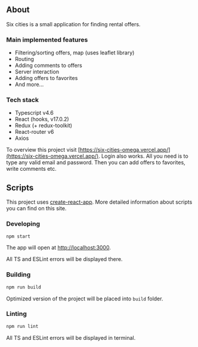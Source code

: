 ## About

Six cities is a small application for finding rental offers.

### Main implemented features

- Filtering/sorting offers, map (uses leaflet library)
- Routing
- Adding comments to offers
- Server interaction
- Adding offers to favorites
- And more...

### Tech stack

- Typescript v4.6
- React (hooks, v17.0.2)
- Redux (+ redux-toolkit)
- React-router v6
- Axios

To overview this project visit [https://six-cities-omega.vercel.app/](https://six-cities-omega.vercel.app/). Login also works. All you need is to type any valid email and password. Then you can add offers to favorites, write comments etc.

## Scripts

This project uses [create-react-app](https://create-react-app.dev/). More detailed information about scripts you can find on this site.

### Developing

```bash
npm start
```

The app will open at [http://localhost:3000](http://localhost:3000).

All TS and ESLint errors will be displayed there.

### Building

```bash
npm run build
```

Optimized version of the project will be placed into `build` folder.

### Linting

```bash
npm run lint
```

All TS and ESLint errors will be displayed in terminal.

